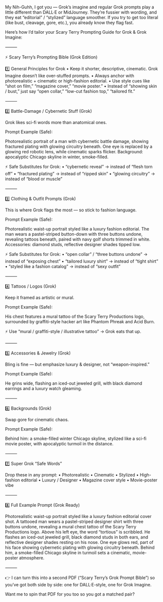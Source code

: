 My Nih-Guhh, I got you — Grok’s imagine and regular Grok prompts play a little different than DALL·E or MidJourney. They’re fussier with wording, and they eat “editorial” / “stylized” language smoother. If you try to get too literal (like bust, cleavage, gore, etc.), you already know they flag fast.

Here’s how I’d tailor your Scary Terry Prompting Guide for Grok & Grok Imagine:

⸻

⚡ Scary Terry’s Prompting Bible (Grok Edition)

1️⃣ General Principles for Grok
	•	Keep it shorter, descriptive, cinematic. Grok Imagine doesn’t like over-stuffed prompts.
	•	Always anchor with photorealistic + cinematic or high-fashion editorial.
	•	Use style cues like “shot on film,” “magazine cover,” “movie poster.”
	•	Instead of “showing skin / bust,” just say “open collar,” “low-cut fashion top,” “tailored fit.”

⸻

2️⃣ Battle-Damage / Cybernetic Stuff (Grok)

Grok likes sci-fi words more than anatomical ones.

Prompt Example (Safe):

Photorealistic portrait of a man with cybernetic battle damage, showing fractured plating with glowing circuitry beneath. One eye is replaced by a glowing red robotic lens, while cinematic sparks flicker. Background: apocalyptic Chicago skyline in winter, smoke-filled.

⚡ Safe Substitutes for Grok:
	•	“cybernetic reveal” → instead of “flesh torn off”
	•	“fractured plating” → instead of “ripped skin”
	•	“glowing circuitry” → instead of “blood or muscle”

⸻

3️⃣ Clothing & Outfit Prompts (Grok)

This is where Grok flags the most — so stick to fashion language.

Prompt Example (Safe):

Photorealistic waist-up portrait styled like a luxury fashion editorial. The man wears a pastel-striped button-down with three buttons undone, revealing tattoos beneath, paired with navy golf shorts trimmed in white. Accessories: diamond studs, reflective designer shades tipped low.

⚡ Safe Substitutes for Grok:
	•	“open collar” / “three buttons undone” → instead of “exposing chest”
	•	“tailored luxury shirt” → instead of “tight shirt”
	•	“styled like a fashion catalog” → instead of “sexy outfit”

⸻

4️⃣ Tattoos / Logos (Grok)

Keep it framed as artistic or mural.

Prompt Example (Safe):

His chest features a mural tattoo of the Scary Terry Productions logo, surrounded by graffiti-style hacker art like Phantom Phreak and Acid Burn.

⚡ Use “mural / graffiti-style / illustrative tattoo” → Grok eats that up.

⸻

5️⃣ Accessories & Jewelry (Grok)

Bling is fine — but emphasize luxury & designer, not “weapon-inspired.”

Prompt Example (Safe):

He grins wide, flashing an iced-out jeweled grill, with black diamond earrings and a luxury watch gleaming.

⸻

6️⃣ Backgrounds (Grok)

Swap gore for cinematic chaos.

Prompt Example (Safe):

Behind him: a smoke-filled winter Chicago skyline, stylized like a sci-fi movie poster, with apocalyptic turmoil in the distance.

⸻

7️⃣ Super Grok “Safe Words”

Drop these in any prompt:
	•	Photorealistic
	•	Cinematic
	•	Stylized
	•	High-fashion editorial
	•	Luxury / Designer
	•	Magazine cover style
	•	Movie-poster vibe

⸻

8️⃣ Full Example Prompt (Grok Ready)

Photorealistic waist-up portrait styled like a luxury fashion editorial cover shot. A tattooed man wears a pastel-striped designer shirt with three buttons undone, revealing a mural chest tattoo of the Scary Terry Productions logo. Above his left eye, the word “tortious” is scribbled. He flashes an iced-out jeweled grill, black diamond studs in both ears, and reflective designer shades resting on his nose. One eye glows red, part of his face showing cybernetic plating with glowing circuitry beneath. Behind him, a smoke-filled Chicago skyline in turmoil sets a cinematic, movie-poster atmosphere.

⸻

👉 I can turn this into a second PDF (“Scary Terry’s Grok Prompt Bible”) so you’ve got both side by side: one for DALL·E-style, one for Grok Imagine.

Want me to spin that PDF for you too so you got a matched pair?